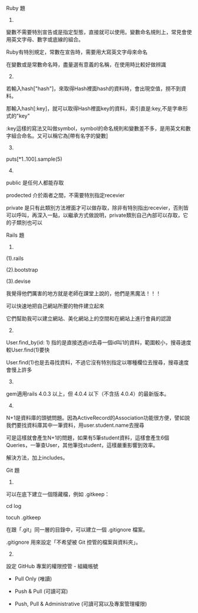 Ruby 題

1.
變數不需要特別宣告或是指定型態，直接就可以使用。變數命名規則上，常見會使用英文字母、數字或底線的組合。

Ruby有特別規定，常數在宣告時，需要用大寫英文字母來命名

在變數或是常數命名時，盡量選有意義的名稱，在使用時比較好做辨識

2.
若輸入hash["hash"]，來取得Hash裡面hash的資料時，會出現空值，撈不到資料。

那輸入hash[:key]，就可以取得Hash裡面key的資料，索引直是:key,不是字串形式的"key"

:key這樣的寫法又叫做symbol，symbol的命名規則和變數差不多，是用英文和數字組合命名。又可以稱它為[帶有名字的變數]

3.
puts[*1..100].sample(5)

4.
public 是任何人都能存取

prodected 介於兩者之間，不需要特別指定recevier

private 是只有此類別方法裡面才可以做存取，除非有特別指出recevier，否則皆可以呼叫，再深入一點，以繼承方式做說明，private類別自己內部可以存取，它的子類別也可以

Rails 題

1.

(1).rails

(2).bootstrap 

(3).devise

我覺得他們厲害的地方就是老師在課堂上說的，他們是黑魔法！！！

可以快速地把自己網站所要的物件建立起來

它們幫助我可以建立網站、美化網站上的空間和在網站上進行會員的認證

2.
User.find_by(id: 1) 指的是直接透過id去尋一個id叫1的資料，範圍較小，搜尋速度較User.find(1)要快

User.find(1)也是去尋找資料，不過它沒有特別指定以哪種欄位去搜尋，搜尋速度會慢上許多

3.
gem適用rails 4.0.3 以上，但 4.0.4 以下（不含括 4.0.4）的最新版本。

4.
N+1是資料庫的頭號問題。因為ActiveRecord的Association功能很方便，譬如說我們要找資料庫其中一筆資料，用user.student.name去搜尋

可是這樣就會產生N+1的問題，如果有5筆student資料，這樣會產生6個Queries，一筆查User，其他筆找student，這樣嚴重影響到效率。

解決方法，加上includes。

Git 題

1.
可以在底下建立一個隱藏檔，例如 .gitkeep：

cd log

tocuh .gitkeep

在跟「.git」同一層的目錄中，可以建立一個 .gitignore 檔案。

.gitignore 用來設定「不希望被 Git 控管的檔案與資料夾」。

2.
設定 GitHub 專案的權限控管 - 組織帳號

* Pull Only (唯讀)

* Push & Pull (可讀可寫)

* Push, Pull & Administrative (可讀可寫以及專案管理權限)
